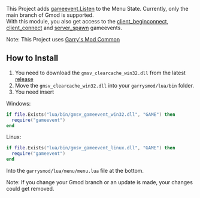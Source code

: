This Project adds [gameevent.Listen](https://wiki.facepunch.com/gmod/gameevent.Listen) to the Menu State. Currently, only the main branch of Gmod is supported.  
With this module, you also get access to the [client_beginconnect](https://wiki.facepunch.com/gmod/gameevent/client_beginconnect), [client_connect](https://wiki.facepunch.com/gmod/gameevent/client_connected) and [server_spawn](https://wiki.facepunch.com/gmod/gameevent/server_spawn) gameevents.  

Note: This Project uses [Garry's Mod Common](https://github.com/danielga/garrysmod_common)

## How to Install
1. You need to download the `gmsv_clearcache_win32.dll` from the latest [release](https://github.com/RaphaelIT7/gmod-clearcache/releases)  
2. Move the `gmsv_clearcache_win32.dll` into your `garrysmod/lua/bin` folder.
3. You need insert

Windows:
```lua
if file.Exists("lua/bin/gmsv_gameevent_win32.dll", "GAME") then
  require("gameevent")
end
```

Linux:
```lua
if file.Exists("lua/bin/gmsv_gameevent_linux.dll", "GAME") then
  require("gameevent")
end
```

Into the `garrysmod/lua/menu/menu.lua` file at the bottom.

Note: If you change your Gmod branch or an update is made, your changes could get removed.

